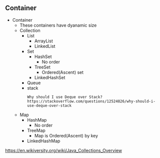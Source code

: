 ## Container

- Container
    - These containers have dyanamic size
    - Collection
        - List
            - ArrayList
            - LinkedList
        - Set
            - HashSet
                - No order
            - TreeSet
                - Ordered(Ascent) set
            - LinkedHashSet
        - Queue
        - stack
            ```
            Why should I use Deque over Stack?
            https://stackoverflow.com/questions/12524826/why-should-i-use-deque-over-stack
            ```
    - Map
      - HashMap
          - No order
      - TreeMap
          - Map is Ordered(Ascent) by key
      - LinkedHashMap


https://en.wikiversity.org/wiki/Java_Collections_Overview
